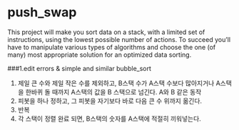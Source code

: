 # push_swap
This project will make you sort data on a stack, with a limited set of instructions, using the lowest possible number of actions. To succeed you’ll have to manipulate various types of algorithms and choose the one (of many) most appropriate solution for an optimized data sorting.

###1.edit errors & simple and similar bubble_sort
1) 제일 큰 수와 제일 작은 수를 제외하고, B스택 수가 A스택 수보다 많아지거나 A스택을 한바퀴 돌 때까지 A스택의 값을 B 스택으로 넘긴다.
A와 B 같은 동작
2) 피봇을 하나 정하고, 그 피봇을 자기보다 바로 다음 큰 수 위까지 옮긴다.
3) 반복
4) 각 스택이 정렬 완료 되면, B스택의 숫자를 A스택에 적절히 끼워넣는다.
